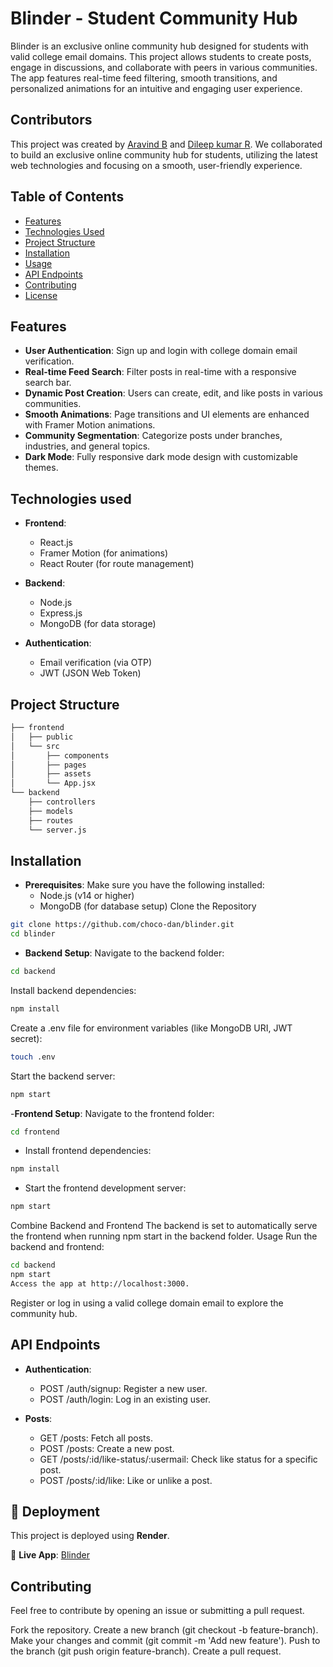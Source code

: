 # Blinder - Student Community Hub

Blinder is an exclusive online community hub designed for students with valid college email domains. This project allows students to create posts, engage in discussions, and collaborate with peers in various communities. The app features real-time feed filtering, smooth transitions, and personalized animations for an intuitive and engaging user experience.
## Contributors
  This project was created by [Aravind B](https://github.com/danixDe) and [Dileep kumar R](https://github.com/dileepkumarrambarki). 
  We collaborated to build an exclusive online community hub for students, utilizing the latest web technologies and focusing on a smooth, user-friendly experience.

## Table of Contents
- [Features](#features)
- [Technologies Used](#technologies-used)
- [Project Structure](#project-structure)
- [Installation](#installation)
- [Usage](#usage)
- [API Endpoints](#api-endpoints)
- [Contributing](#contributing)
- [License](#license)

## Features
- **User Authentication**: Sign up and login with college domain email verification.
- **Real-time Feed Search**: Filter posts in real-time with a responsive search bar.
- **Dynamic Post Creation**: Users can create, edit, and like posts in various communities.
- **Smooth Animations**: Page transitions and UI elements are enhanced with Framer Motion animations.
- **Community Segmentation**: Categorize posts under branches, industries, and general topics.
- **Dark Mode**: Fully responsive dark mode design with customizable themes.

## Technologies used
- **Frontend**:
  - React.js
  - Framer Motion (for animations)
  - React Router (for route management)

- **Backend**:
  - Node.js
  - Express.js
  - MongoDB (for data storage)

- **Authentication**:
  - Email verification (via OTP)
  - JWT (JSON Web Token)

## Project Structure

```bash
├── frontend
│   ├── public
│   └── src
│       ├── components
│       ├── pages
│       ├── assets
│       └── App.jsx
└── backend
    ├── controllers
    ├── models
    ├── routes
    └── server.js
```

## Installation
 - **Prerequisites**:
     Make sure you have the following installed:
      - Node.js (v14 or higher)
      - MongoDB (for database setup)
Clone the Repository
```bash
git clone https://github.com/choco-dan/blinder.git
cd blinder
```
- **Backend Setup**:
Navigate to the backend folder:
```bash
cd backend
```
Install backend dependencies:
```bash
npm install
```
Create a .env file for environment variables (like MongoDB URI, JWT secret):
```bash
touch .env
```
Start the backend server:
```bash
npm start
```
-**Frontend Setup**:
Navigate to the frontend folder:
```bash
cd frontend
```
- Install frontend dependencies:
```bash
npm install
```
- Start the frontend development server:
```bash
npm start
```
Combine Backend and Frontend
The backend is set to automatically serve the frontend when running npm start in the backend folder.
Usage
Run the backend and frontend:

```bash
cd backend
npm start
Access the app at http://localhost:3000.
```

Register or log in using a valid college domain email to explore the community hub.

## API Endpoints
- **Authentication**:
  -  POST /auth/signup: Register a new user.
  - POST /auth/login: Log in an existing user.
  
- **Posts**:
  - GET /posts: Fetch all posts.
  - POST /posts: Create a new post.
  - GET /posts/:id/like-status/:usermail: Check like status for a specific post.
  - POST /posts/:id/like: Like or unlike a post.
 
## 🚀 Deployment

This project is deployed using **Render**.

🔗 **Live App**: [Blinder](https://gvpblind-pi69.onrender.com/)

## Contributing
Feel free to contribute by opening an issue or submitting a pull request.

Fork the repository.
Create a new branch (git checkout -b feature-branch).
Make your changes and commit (git commit -m 'Add new feature').
Push to the branch (git push origin feature-branch).
Create a pull request.
